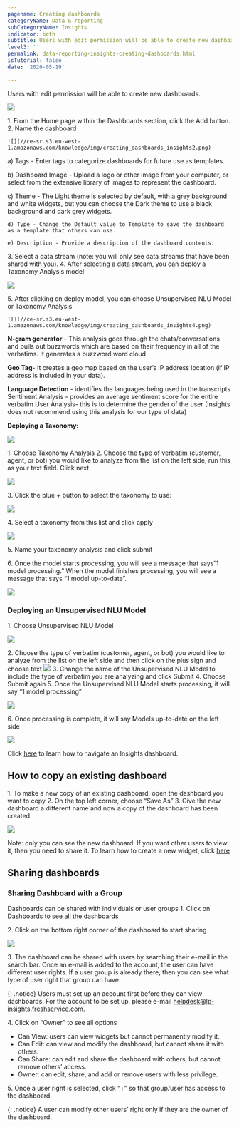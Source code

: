 ```yaml
---
pagename: Creating dashboards
categoryName: Data & reporting
subCategoryName: Insights
indicator: both
subtitle: Users with edit permission will be able to create new dashboards.
level3: ''
permalink: data-reporting-insights-creating-dashboards.html
isTutorial: false
date: '2020-05-19'

---
```


Users with edit permission will be able to create new dashboards.

![](//ce-sr.s3.eu-west-1.amazonaws.com/knowledge/img/creating-dashboards-insights1.png)

1\. From the Home page within the Dashboards section, click the Add button.
2\. Name the dashboard

    ![](//ce-sr.s3.eu-west-1.amazonaws.com/knowledge/img/creating_dashboards_insights2.png)
   
   a) Tags - Enter tags to categorize dashboards for future use as templates.
    
   b) Dashboard Image - Upload a logo or other image from your computer, or select from the extensive library of images to represent the dashboard.
    
   c) Theme - The Light theme is selected by default, with a grey background and white widgets, but you can choose the Dark theme to use a black background and dark grey widgets.
    
    d) Type - Change the Default value to Template to save the dashboard as a template that others can use.
    
    e) Description - Provide a description of the dashboard contents.
    
3\. Select a data stream (note: you will only see data streams that have been shared with you).
4\. After selecting a data stream, you can deploy a Taxonomy Analysis  model
 
 ![](//ce-sr.s3.eu-west-1.amazonaws.com/knowledge/img/creating_dashboards_insights3.png)
 
5\. After clicking on deploy model, you can choose Unsupervised NLU Model or Taxonomy Analysis
  
    ![](//ce-sr.s3.eu-west-1.amazonaws.com/knowledge/img/creating_dashboards_insights4.png)

  **N-gram generator** - This analysis goes through the chats/conversations and pulls out buzzwords which are based on their frequency in all of the verbatims. It generates a buzzword word cloud

  **Geo Tag**- It creates a geo map based on the user’s IP address location (if IP address is included in your data).

  **Language Detection** - identifies the languages being used in the transcripts
Sentiment Analysis - provides an average sentiment score for the entire verbatim 
User Analysis- this is to determine the gender of the user (Insights does not recommend using this analysis for our type of data)

**Deploying a Taxonomy:**
 
 ![](//ce-sr.s3.eu-west-1.amazonaws.com/knowledge/img/creating_dashboards_insights5.png)

1\. Choose Taxonomy Analysis
2\. Choose the type of verbatim (customer, agent, or bot) you would like to analyze from the list on the left side, run this as your text field. Click next.

  ![](//ce-sr.s3.eu-west-1.amazonaws.com/knowledge/img/creating_dashboards_insights6.png)

3\. Click the blue + button to select the taxonomy to use:

![](//ce-sr.s3.eu-west-1.amazonaws.com/knowledge/img/creating_dashboards_insights7.png)

4\. Select a taxonomy from this list and click apply

![](//ce-sr.s3.eu-west-1.amazonaws.com/knowledge/img/creating_dashboards_insights8.png)

5\. Name your taxonomy analysis and click submit

6\. Once the model starts processing, you will see a message that says“1 model processing.”  When the model finishes processing, you will see a message that says “1 model up-to-date”.

![](//ce-sr.s3.eu-west-1.amazonaws.com/knowledge/img/creating_dashboards_insights9.png)

### Deploying an Unsupervised NLU Model
1\. Choose Unsupervised NLU Model

  ![](//ce-sr.s3.eu-west-1.amazonaws.com/knowledge/img/creating_dashboards_insights10.png)

2\. Choose the type of verbatim (customer, agent, or bot) you would like to analyze from the list on the left side and then click on the plus sign and choose text
       ![](//ce-sr.s3.eu-west-1.amazonaws.com/knowledge/img/creating_dashboards_insights11.png)
3\. Change the name of the Unsupervised NLU Model to include the type of verbatim you are analyzing and click Submit 
4\. Choose Submit again
5\. Once the Unsupervised NLU Model starts processing, it will say “1 model processing”

  ![](//ce-sr.s3.eu-west-1.amazonaws.com/knowledge/img/creating_dashboards_insights12.png)

6\. Once processing is complete, it will say Models up-to-date on the left side 

![](//ce-sr.s3.eu-west-1.amazonaws.com/knowledge/img/creating_dashboards_insights13.png)

Click [here](data-reporting-insights-insights-user-guide.html) to learn how to navigate an Insights dashboard. 

## How to copy an existing dashboard
1\. To make a new copy of an existing dashboard, open the dashboard you want to copy
2\. On the top left corner, choose “Save As”
3\. Give the new dashboard a different name and now a copy of the dashboard has been created. 

![](//ce-sr.s3.eu-west-1.amazonaws.com/knowledge/img/creating_dashboards_insights14.png)

Note: only you can see the new dashboard. If you want other users to view it, then you need to share it. To learn how to create a new widget, click [here](https://knowledge.liveperson.com/data-reporting-insights-creating-new-widgets.html)

## Sharing dashboards
### Sharing Dashboard with a Group
Dashboards can be shared with individuals or user groups
1\. Click on Dashboards to see all the dashboards

2\. Click on the bottom right corner of the dashboard to start sharing
  
  ![](//ce-sr.s3.eu-west-1.amazonaws.com/knowledge/img/sharing_dashboards_insights_1.png)

3\. The dashboard can be shared with users by searching their e-mail in the search bar. Once an e-mail is added to the account, the user can have different user rights. If a user group is already there, then you can see what type of user right that group can have.

{: .notice}
Users must set up an account first before they can view dashboards. For the account to be set up, please e-mail helpdesk@lp-insights.freshservice.com. 

4\. Click on “Owner” to see all options
  * Can View: users can view widgets but cannot permanently modify it.
  * Can Edit: can view and modify the dashboard, but cannot share it with others.
  * Can Share: can edit and share the dashboard with others, but cannot remove others’ access.
  * Owner: can edit, share, and add or remove users with less privilege.

5\. Once a user right is selected, click “+” so that group/user has access to the dashboard.

{: .notice}
A user can modify other users’ right only if they are the owner of the dashboard.



